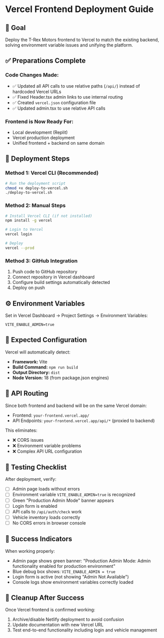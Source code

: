 # Vercel Frontend Deployment Guide

## 🎯 Goal
Deploy the T-Rex Motors frontend to Vercel to match the existing backend, solving environment variable issues and unifying the platform.

## ✅ Preparations Complete

### Code Changes Made:
- ✅ Updated all API calls to use relative paths (`/api/`) instead of hardcoded Vercel URLs
- ✅ Fixed Header.tsx admin links to use internal routing
- ✅ Created `vercel.json` configuration file
- ✅ Updated admin.tsx to use relative API calls

### Frontend is Now Ready For:
- Local development (Replit)
- Vercel production deployment
- Unified frontend + backend on same domain

## 🚀 Deployment Steps

### Method 1: Vercel CLI (Recommended)
```bash
# Run the deployment script
chmod +x deploy-to-vercel.sh
./deploy-to-vercel.sh
```

### Method 2: Manual Steps
```bash
# Install Vercel CLI (if not installed)
npm install -g vercel

# Login to Vercel
vercel login

# Deploy
vercel --prod
```

### Method 3: GitHub Integration
1. Push code to GitHub repository
2. Connect repository in Vercel dashboard
3. Configure build settings automatically detected
4. Deploy on push

## ⚙️ Environment Variables

Set in Vercel Dashboard → Project Settings → Environment Variables:
```
VITE_ENABLE_ADMIN=true
```

## 🔧 Expected Configuration

Vercel will automatically detect:
- **Framework:** Vite
- **Build Command:** `npm run build`
- **Output Directory:** `dist`
- **Node Version:** 18 (from package.json engines)

## 📍 API Routing

Since both frontend and backend will be on the same Vercel domain:
- Frontend: `your-frontend.vercel.app/`
- API Endpoints: `your-frontend.vercel.app/api/*` (proxied to backend)

This eliminates:
- ❌ CORS issues
- ❌ Environment variable problems
- ❌ Complex API URL configuration

## 🧪 Testing Checklist

After deployment, verify:
- [ ] Admin page loads without errors
- [ ] Environment variable `VITE_ENABLE_ADMIN=true` is recognized
- [ ] Green "Production Admin Mode" banner appears
- [ ] Login form is enabled
- [ ] API calls to `/api/auth/check` work
- [ ] Vehicle inventory loads correctly
- [ ] No CORS errors in browser console

## 🎉 Success Indicators

When working properly:
- Admin page shows green banner: "Production Admin Mode: Admin functionality enabled for production environment"
- Blue debug box shows: `VITE_ENABLE_ADMIN = true`
- Login form is active (not showing "Admin Not Available")
- Console logs show environment variables correctly loaded

## 🔄 Cleanup After Success

Once Vercel frontend is confirmed working:
1. Archive/disable Netlify deployment to avoid confusion
2. Update documentation with new Vercel URL
3. Test end-to-end functionality including login and vehicle management